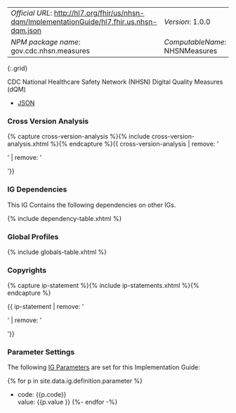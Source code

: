 
|||
|---|---|
|*Official URL*: http://hl7.org/fhir/us/nhsn-dqm/ImplementationGuide/hl7.fhir.us.nhsn-dqm.json|*Version*: 1.0.0|
|*NPM package name*: gov.cdc.nhsn.measures|*ComputableName*: NHSNMeasures|
{:.grid}

CDC National Healthcare Safety Network (NHSN) Digital Quality Measures (dQM)

- [JSON](ImplementationGuide-gov.cdc.nhsn.measures.json)

### Cross Version Analysis

{% capture cross-version-analysis %}{% include cross-version-analysis.xhtml %}{% endcapture %}{{ cross-version-analysis | remove: '<p>' | remove: '</p>'}}

### IG Dependencies

This IG Contains the following dependencies on other IGs.

{% include dependency-table.xhtml %}

### Global Profiles

{% include globals-table.xhtml %}

### Copyrights

{% capture ip-statement %}{% include ip-statements.xhtml %}{% endcapture %}

{{ ip-statement | remove: '<p>' | remove: '</p>'}}


### Parameter Settings

The following [IG Parameters](https://confluence.hl7.org/display/FHIR/Implementation+Guide+Parameters) are set for this Implementation Guide:

{% for p in site.data.ig.definition.parameter %}
- code: {{p.code}}<br/>value: {{p.value }}
{%- endfor -%}
